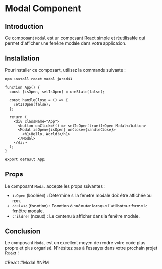 # Modal Component

## Introduction

Ce composant `Modal` est un composant React simple et réutilisable qui permet d'afficher une fenêtre modale dans votre application.

## Installation

Pour installer ce composant, utilisez la commande suivante :

`npm install react-modal-jarod41`

```
function App() {
  const [isOpen, setIsOpen] = useState(false);

  const handleClose = () => {
    setIsOpen(false);
  };

  return (
    <div className="App">
      <button onClick={() => setIsOpen(true)}>Open Modal</button>
      <Modal isOpen={isOpen} onClose={handleClose}>
        <h1>Hello, World!</h1>
      </Modal>
    </div>
  );
}

export default App;
```

## Props

Le composant `Modal` accepte les props suivantes :

- `isOpen` (booléen) : Détermine si la fenêtre modale doit être affichée ou non.
- `onClose` (fonction) : Fonction à exécuter lorsque l'utilisateur ferme la fenêtre modale.
- `children` (nœud) : Le contenu à afficher dans la fenêtre modale.

## Conclusion

Le composant `Modal` est un excellent moyen de rendre votre code plus propre et plus organisé. N'hésitez pas à l'essayer dans votre prochain projet React !

#React #Modal #NPM